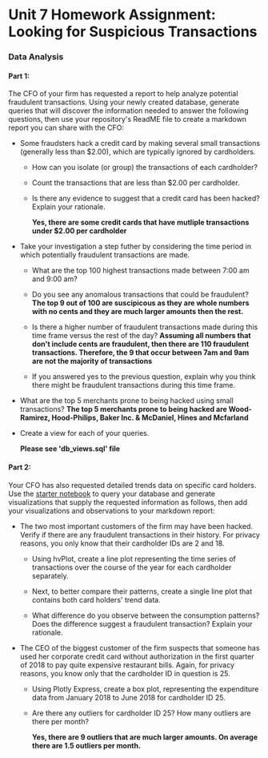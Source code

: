 # Unit 7 Homework Assignment: Looking for Suspicious Transactions

### Data Analysis
#### Part 1:

The CFO of your firm has requested a report to help analyze potential fraudulent transactions. Using your newly created database, generate queries that will discover the information needed to answer the following questions, then use your repository's ReadME file to create a markdown report you can share with the CFO:

* Some fraudsters hack a credit card by making several small transactions (generally less than $2.00), which are typically ignored by cardholders. 

  * How can you isolate (or group) the transactions of each cardholder?

  * Count the transactions that are less than $2.00 per cardholder. 
  
  * Is there any evidence to suggest that a credit card has been hacked? Explain your rationale.
  
      **Yes, there are some credit cards that have mutliple transactions under $2.00 per cardholder**

* Take your investigation a step futher by considering the time period in which potentially fraudulent transactions are made. 

  * What are the top 100 highest transactions made between 7:00 am and 9:00 am?

  * Do you see any anomalous transactions that could be fraudulent?
      **The top 9 out of 100 are suscipicous as they are whole numbers with no cents and they are much larger amounts then the rest.**

  * Is there a higher number of fraudulent transactions made during this time frame versus the rest of the day?
      **Assuming all numbers that don't include cents are fraudulent, then there are 110 fraudulent transactions. Therefore, the 9 that occur between 7am and 9am are not the majority of transactions**

  * If you answered yes to the previous question, explain why you think there might be fraudulent transactions during this time frame.

* What are the top 5 merchants prone to being hacked using small transactions?
    **The top 5 merchants prone to being hacked are Wood-Ramirez, Hood-Philips, Baker Inc. & McDaniel, Hines and Mcfarland**

* Create a view for each of your queries.

    **Please see 'db_views.sql' file**

#### Part 2:

Your CFO has also requested detailed trends data on specific card holders. Use the [starter notebook](Starter_Files/challenge.ipynb) to query your database and generate visualizations that supply the requested information as follows, then add your visualizations and observations to your markdown report:      

* The two most important customers of the firm may have been hacked. Verify if there are any fraudulent transactions in their history. For privacy reasons, you only know that their cardholder IDs are 2 and 18.

  * Using hvPlot, create a line plot representing the time series of transactions over the course of the year for each cardholder separately. 
  
  * Next, to better compare their patterns, create a single line plot that contains both card holders' trend data.  

  * What difference do you observe between the consumption patterns? Does the difference suggest a fraudulent transaction? Explain your rationale.

* The CEO of the biggest customer of the firm suspects that someone has used her corporate credit card without authorization in the first quarter of 2018 to pay quite expensive restaurant bills. Again, for privacy reasons, you know only that the cardholder ID in question is 25.

  * Using Plotly Express, create a box plot, representing the expenditure data from January 2018 to June 2018 for cardholder ID 25.
  
  * Are there any outliers for cardholder ID 25? How many outliers are there per month?

    **Yes, there are 9 outliers that are much larger amounts. On average there are 1.5 outliers per month.**


    


